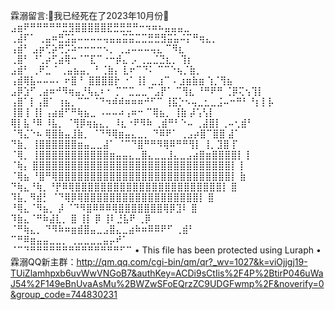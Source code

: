 霖溺留言:🌝我已经死在了2023年10月份🌚
⣠⣶⠟⠛⠛⠛⠛⠛⣛⣻⣿⣿⣿⣿⣿⣟⣛⣛⣛⠛⠒⠲⠶⠦⣤⣤⣤⣀     
         ⢀⣼⠏⠁  ⢀⣤⠶⣛⣩⣥⠤⠤⠤⠤⢤⣤⣤⣭⣭⣉⣉⣛⣛⣻⣭⣥⠬⡍⠛⢶⣄⡀       
        ⢠⣾⠃  ⣠⡶⢋⡵⢛⡩⠵⠒⠒⠒⠒⠢⡀     ⢀⣠⠤⠤⠤⢤⣄   ⠉⠻⣆      
       ⢀⣿⠃  ⠘⢁⡴⢋⣴⢿⠒⠈⠉⣏⠉⠐⠒⡾⣄     ⡠  ⢀⣀⣈⣙⣆⡀  ⢹⡆     
      ⣠⣾⠃     ⢀⠟⣁ ⠁⢀⣤⣦⣤⡀⠘ ⢈⣷⡄   ⣇⠖⠉⠙⠅  ⠉⠉⠑⢦⡈⣷⡀    
    ⢠⣾⢿⣧⠤⠤⠤⠄ ⠖⣿ ⠃  ⣿⣿⣿⣿⡗ ⠐⠁⢸⡇ ⣀⣰⠉⠠  ⣰⣶⣷⣶   ⢱⡈⢻⣦   
   ⣠⡿⣱⠋⢀⣴⠶⠚⠻⢶⣤⡘⢧⣄⠆⠂ ⡉⠉⣉⣀⣀⠉⣠⡟⠁ ⠉⢻⣆   ⠘⠛⠟⠛  ⢈⡿⢍⢢⢹⡇  
  ⢠⣿⠁⡇⢠⣿⠁ ⢰⣦⡀⠉⠉ ⠈⠙⠲⠾⠾⠶⠶⠶⠚⠋⠉    ⢸⣯⡑⠢⢤⣀⣂⣀⣨⠤⠒⠛⠃⠘⡆⡇⡧  
  ⢸⣿ ⡇⢸⡇⢠⣴⣾⠋⠛⢷⣦⣀   ⠠⠤⠤⠴⢠⠶⠒      ⠉⢿⣦⡀    ⢸⣷  ⡼⢡⢣⡇  
   ⢿⡇⣧⠘⠿  ⠸⣧⡀ ⠈⢻⡿⢶⣦⣄⡀  ⠸⣆⠐⠟⠻⠷   ⢀⣾⠛⠃⠑⠤ ⢀⣼⣿⡇⢀⠤⢂⣾⠃  
   ⠈⢻⣌⠑⠦   ⢿⣿⣷⣤⣸⣷⡀ ⠈⠙⠻⢿⣶⣤⣄⣀⡀  ⠙⠿⠟⠁  ⢀⣠⡴⣿⠉⣿⣿  ⣼⠁   
     ⠙⣷⡀   ⢸⣿⣿⣿⣿⣿⣿⣶⣤⣀⣀⣼⠁ ⠈⠉⠙⣿⠛⠛⠻⢿⠿⠛⠛⢻⡇ ⢸⡀⣹⣿  ⡏    
      ⠈⢿⡀  ⢸⣿⣿⣿⣿⣿⣿⣿⣿⣿⣿⣿⣶⣤⣤⣄⣀⣿⣄⣀⣀⣸⣄⣀⣠⣴⣿⣶⣿⣿⣿⣿⡇ ⡇    
       ⠈⢷⡄  ⣿⣿⣿⣿⣿⣿⣿⣿⣿⣿⣿⣿⣿⣿⣿⣿⣿⣿⣿⣿⣿⣿⣿⣿⣿⣿⣿⣿⣿⣿⣿⡇ ⡇    
        ⠈⢿⣦ ⠘⣿⠛⢿⣿⣿⣿⣿⣿⣿⣿⣿⣿⣿⣿⣿⣿⣿⣿⣿⣿⣿⣿⣿⣿⣿⣿⣿⣿⣿⣿⡇ ⣷    
          ⠙⢷⣄⠘⢷⡀⠘⡟⠿⢿⣿⣿⣿⣿⣿⣿⣿⣿⣿⣿⣿⣿⣿⣿⣿⣿⣿⣿⣿⣿⣿⣿⣿⡇ ⣿    
            ⠹⣧⡀⠻⣾⡃  ⠈⠙⢿⡿⢿⣿⣿⣿⣿⣿⣿⣿⣿⣿⣿⣿⣿⣿⣿⣿⣿⣿⣿⡇ ⣿    
             ⠘⢿⣄⠈⠻⣦⡀  ⡼  ⠈⠙⠻⣿⠿⠿⠿⢿⣿⣿⣿⣿⣿⣿⣿⢿⡿⣹⠇ ⣿    
               ⠹⣷⣄⠈⠛⠷⣼⣇⡀    ⣿   ⢸⡇  ⡿ ⢸⠇⣘⣧⠟ ⢀⡿    
                ⠈⠛⢷⣄⡀ ⠙⠻⠷⠶⣶⣾⣿⣤⣀⣠⣿⣄⣀⣴⠷⠶⠿⠿⠟⠋ ⢀⣾⠃    
                   ⠉⠛⠿⣶⣤⣤⣀⣀⡀        ⢀⣀⣀⣀⣀⣤⡤⠞⠁     
                       ⠈⠉⠙⠛⠛⠛⠛⠛⠛⠛⠛⠛⠛⠛⠛⠛⠛⠋⠉
• This file has been protected using Luraph
• 霖溺QQ新主群：http://qm.qq.com/cgi-bin/qm/qr?_wv=1027&k=viOjjgj19-TUiZlamhpxb6uvWwVNGoB7&authKey=ACDi9sCtIis%2F4P%2BtirP046uWaJ54%2F149eBnUvaAsMu%2BWZwSFoEQrzZC9UDGFwmp%2F&noverify=0&group_code=744830231
